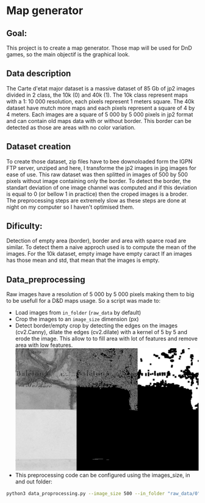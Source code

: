 # Map generator

## Goal:

This project is to create a map generator. Those map will be used for DnD games, so the main objectif is the graphical look.

## Data description
The Carte d'etat major dataset is a massive dataset of 85 Gb of jp2 images divided in 2 class, the 10k (0) and 40k (1). The 10k class represent maps with a 1: 10 000 resolution, each pixels represent 1 meters square.
The 40k dataset have mutch more maps and each pixels represent a square of 4 by 4 meters.
Each images are a square of 5 000 by 5 000 pixels in jp2 format and can contain old maps data with or without border. This border can be detected as those are areas with no color variation.

## Dataset creation
To create those dataset, zip files have to bee downoloaded form the IGPN FTP server, unziped and here, I transforme the jp2 images in jpg images for ease of use.
This raw dataset was then splitted in images of 500 by 500 pixels without image containing only the border. To detect the border, the standart deviation of one image channel was computed and if this deviation is equal to 0 (or bellow 1 in practice) then the croped images is a broder.
The preprocessing steps are extremely slow as these steps are done at night on my computer so I haven't optimised them.

## Dificulty:
Detection of empty area (border), border and area with sparce road are similar. To detect them a naive approch used is to compute the mean of the images.
For the 10k dataset, empty image have empty caract
If an images has those mean and std, that mean that the images is empty.

## Data_preprocessing
Raw images have a resolution of 5 000 by 5 000 pixels making them to big to be usefull for a D&D maps usage. So a script was made to:
- Load images from `in_folder` (`raw_data` by default)
- Crop the images to an `image_size` dimension (px)
- Detect border/empty crop by detecting the edges on the images (cv2.Canny), dilate the edges (cv2.dilate) with a kernel of 5 by 5 and erode the image. This allow to to fill area with lot of features and remove area with low features. ![image_detection](https://raw.githubusercontent.com/hy-son/Old_maps_generator/master/images/Datapreprocessing_demo.png) 
- This preprocessing code can be configured using the images_size, in and out folder:
```bash 
python3 data_proprocessing.py --image_size 500 --in_folder "raw_data/0" --out_folder "data/1" 
```

